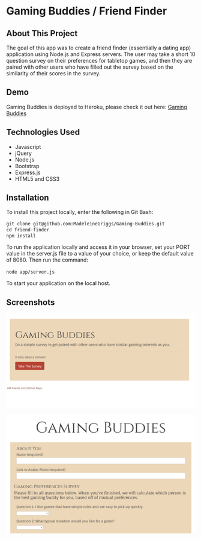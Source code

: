 # Gaming Buddies / Friend Finder


## About This Project

The goal of this app was to create a friend finder (essentially a dating app) application using Node.js and Express servers. The user may take a short 10 question survey on their preferences for tabletop games, and then they are paired with other users who have filled out the survey based on the similarity of their scores in the survey. 

## Demo

Gaming Buddies is deployed to Heroku, please check it out here: [Gaming Buddies](https://salty-cliffs-74583.herokuapp.com/ "Gaming Buddies")

## Technologies Used

- Javascript
- jQuery
- Node.js
- Bootstrap
- Express.js
- HTML5 and CSS3

## Installation

To install this project locally, enter the following in Git Bash:

    git clone git@github.com:MadeleineGriggs/Gaming-Buddies.git
    cd friend-finder
    npm install


To run the application locally and access it in your browser, set your PORT value in the server.js file to a value of your choice, or keep the default value of 8080.
Then run the command:

`node app/server.js`

To start your application on the local host. 

## Screenshots

![Image of the landing page](readmeImgs/homeImg.png)


![Image of the survey page](readmeImgs/SurveyImg.png)


